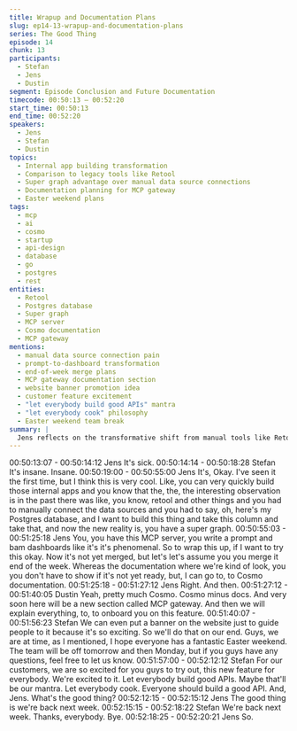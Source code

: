 ```yaml
---
title: Wrapup and Documentation Plans
slug: ep14-13-wrapup-and-documentation-plans
series: The Good Thing
episode: 14
chunk: 13
participants:
  - Stefan
  - Jens
  - Dustin
segment: Episode Conclusion and Future Documentation
timecode: 00:50:13 – 00:52:20
start_time: 00:50:13
end_time: 00:52:20
speakers:
  - Jens
  - Stefan
  - Dustin
topics:
  - Internal app building transformation
  - Comparison to legacy tools like Retool
  - Super graph advantage over manual data source connections
  - Documentation planning for MCP gateway
  - Easter weekend plans
tags:
  - mcp
  - ai
  - cosmo
  - startup
  - api-design
  - database
  - go
  - postgres
  - rest
entities:
  - Retool
  - Postgres database
  - Super graph
  - MCP server
  - Cosmo documentation
  - MCP gateway
mentions:
  - manual data source connection pain
  - prompt-to-dashboard transformation
  - end-of-week merge plans
  - MCP gateway documentation section
  - website banner promotion idea
  - customer feature excitement
  - "let everybody build good APIs" mantra
  - "let everybody cook" philosophy
  - Easter weekend team break
summary: |
  Jens reflects on the transformative shift from manual tools like Retool to prompt-driven dashboard creation with super graphs and MCP. Dustin outlines documentation plans for the MCP gateway feature, while Stefan expresses excitement for customer adoption and suggests promotional strategies. They conclude with Easter weekend plans and the episode catchphrase.
---
```


00:50:13:07 - 00:50:14:12
Jens
It's sick.
00:50:14:14 - 00:50:18:28
Stefan
It's insane. Insane.
00:50:19:00 - 00:50:55:00
Jens
It's, Okay. I've seen it the first time, but I think this is very cool. Like, you can very quickly build
those internal apps and you know that the, the, the interesting observation is in the past there
was like, you know, retool and other things and you had to manually connect the data sources
and you had to say, oh, here's my Postgres database, and I want to build this thing and take this
column and take that, and now the new reality is, you have a super graph.
00:50:55:03 - 00:51:25:18
Jens
You, you have this MCP server, you write a prompt and bam dashboards like it's it's
phenomenal. So to wrap this up, if I want to try this okay. Now it's not yet merged, but let's let's
assume you you merge it end of the week. Whereas the documentation where we're kind of
look, you you don't have to show if it's not yet ready, but, I can go to, to Cosmo documentation.
00:51:25:18 - 00:51:27:12
Jens
Right. And then.
00:51:27:12 - 00:51:40:05
Dustin
Yeah, pretty much Cosmo. Cosmo minus docs. And very soon here will be a new section called
MCP gateway. And then we will explain everything, to, to onboard you on this feature.
00:51:40:07 - 00:51:56:23
Stefan
We can even put a banner on the website just to guide people to it because it's so exciting. So
we'll do that on our end. Guys, we are at time, as I mentioned, I hope everyone has a fantastic
Easter weekend. The team will be off tomorrow and then Monday, but if you guys have any
questions, feel free to let us know.
00:51:57:00 - 00:52:12:12
Stefan
For our customers, we are so excited for you guys to try out, this new feature for everybody.
We're excited to it. Let everybody build good APIs. Maybe that'll be our mantra. Let everybody
cook. Everyone should build a good API. And, Jens. What's the good thing?
00:52:12:15 - 00:52:15:12
Jens
The good thing is we're back next week.
00:52:15:15 - 00:52:18:22
Stefan
We're back next week. Thanks, everybody. Bye.
00:52:18:25 - 00:52:20:21
Jens
So.